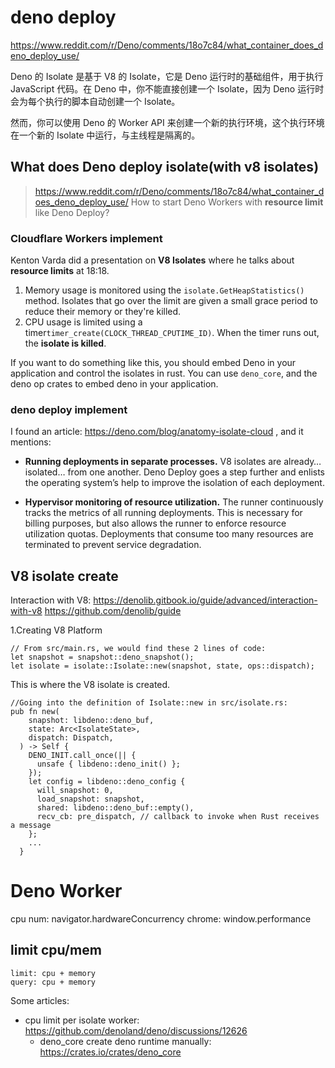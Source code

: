 # deno deploy
https://www.reddit.com/r/Deno/comments/18o7c84/what_container_does_deno_deploy_use/

Deno 的 Isolate 是基于 V8 的 Isolate，它是 Deno 运行时的基础组件，用于执行 JavaScript 代码。在 Deno 中，你不能直接创建一个 Isolate，因为 Deno 运行时会为每个执行的脚本自动创建一个 Isolate。

然而，你可以使用 Deno 的 Worker API 来创建一个新的执行环境，这个执行环境在一个新的 Isolate 中运行，与主线程是隔离的。

## What does Deno deploy isolate(with v8 isolates)
> https://www.reddit.com/r/Deno/comments/18o7c84/what_container_does_deno_deploy_use/
How to start Deno Workers with **resource limit** like Deno Deploy?

### Cloudflare Workers implement
Kenton Varda did a presentation on **V8 Isolates** where he talks about **resource limits** at 18:18.

1. Memory usage is monitored using the `isolate.GetHeapStatistics()` method. Isolates that go over the limit are given a small grace period to reduce their memory or they're killed.
2. CPU usage is limited using a timer`timer_create(CLOCK_THREAD_CPUTIME_ID)`. When the timer runs out, the **isolate is killed**.

If you want to do something like this, you should embed Deno in your application and control the isolates in rust. You can use `deno_core`, and the deno op crates to embed deno in your application.

### deno deploy implement
I found an article: https://deno.com/blog/anatomy-isolate-cloud , and it mentions:

- **Running deployments in separate processes.** 
V8 isolates are already… isolated… from one another. Deno Deploy goes a step further and enlists the operating system’s help to improve the isolation of each deployment.

- **Hypervisor monitoring of resource utilization.**
The runner continuously tracks the metrics of all running deployments. This is necessary for billing purposes, but also allows the runner to enforce resource utilization quotas. Deployments that consume too many resources are terminated to prevent service degradation.

## V8 isolate create
Interaction with V8:
https://denolib.gitbook.io/guide/advanced/interaction-with-v8 https://github.com/denolib/guide

1.Creating V8 Platform

    // From src/main.rs, we would find these 2 lines of code:
    let snapshot = snapshot::deno_snapshot();
    let isolate = isolate::Isolate::new(snapshot, state, ops::dispatch);

This is where the V8 isolate is created. 

    //Going into the definition of Isolate::new in src/isolate.rs:
    pub fn new(
        snapshot: libdeno::deno_buf,
        state: Arc<IsolateState>,
        dispatch: Dispatch,
      ) -> Self {
        DENO_INIT.call_once(|| {
          unsafe { libdeno::deno_init() };
        });
        let config = libdeno::deno_config {
          will_snapshot: 0,
          load_snapshot: snapshot,
          shared: libdeno::deno_buf::empty(),
          recv_cb: pre_dispatch, // callback to invoke when Rust receives a message
        };
        ...
      }


# Deno Worker
cpu num: navigator.hardwareConcurrency
chrome: window.performance

## limit cpu/mem
    limit: cpu + memory
    query: cpu + memory

Some articles:
- cpu limit per isolate worker: https://github.com/denoland/deno/discussions/12626
    - deno_core create deno runtime manually: https://crates.io/crates/deno_core